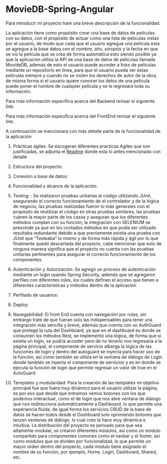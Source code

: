 # MovieDB-Spring-Angular

Para introducir mi proyecto haré una breve descripción de la funcionalidad.

La aplicación tiene como propósito crear una base de datos de películas con su datos, con el propósito de actuar como una lista de películas vistas por el usuario, de modo que cada que el usuario agregue una película esta se agregue a la base datos con el nombre, año, sinopsis y la fecha en que se vio la película que se crea de forma automática esto siendo posible ya que la aplicación utiliza la API de una base de datos de películas llamada MovideDB, además de esto el usuario puede acceder a links de películas mediante un repositorio en línea, para que el usuario pueda ver estas películas siempre y cuando no se violen los derechos de autor de la obra, de misma forma si el usuario quiere conocer los datos de una película puede poner el nombre de cualquier película y se le regresará toda su información.

Para más información especifica acerca del Backend revisar el siguiente link:

Para más información especifica acerca del FrontEnd revisar el siguiente link:

A continuación se mencionara con más detalle parte de la funcionalidad de la aplicación 

1. Prácticas ágiles: Se escogeran diferentes practicas Agiles que son justificadas, se adjunta el [Readme](https://github.com/andregarza/Proyecto_Modulo1/tree/main/Tema%201) donde esta lo antes mencionado con detalle

2. Estructura del
proyecto:

3. Conexión a base de
datos:

4. Funcionalidad y
alcance de la
aplicación:

5. Testing: : Se realizaron pruebas unitarias al código utilizando JUnit, asegurando el correcto funcionamiento de el controlador y de la lógica de negocio, las pruebas realizadas fueron lo más generales con el propósito de reutilizar el código en otras pruebas similares, las pruebas cubren la mayor parte de los casos y aseguran que los diferentes métodos cumplan con su función, la integración con SELENIUM se prescinde ya que en los contados métodos en que podía ser utilizado resultaba redundante debido a que previamente existía una prueba con JUnit que “Testeaba” lo mismo y de forma más rápida y ágil por lo que finalmente quedó descartada del proyecto, cabe mencionar que esto de ninguna manera significa que el proyecto no cuenta con las pruebas unitarias pertinentes para asegurar el correcto funcionamiento de los componentes.

6. Autenticación y
Autorización:  Se agregó un proceso de autenticación mediante un login usando Spring Security, además que se agregaron perfiles con diferentes roles, los cuales definen el acceso que tienen a diferentes características y métodos dentro de la aplicación

7. Perfilado de usuarios:


8. Deploy:


9. Navegabilidad:  El front End cuenta con navegación por rutas, sin embargo trate de que fueran solo las indispensables para tener una integración más sencilla y breve, además que cuenta con un AuthGuard que protege la ruta del Dashboard, ya que en el dashboard es donde se consumen los métodos Rest, se implementó una lógica, de forma que si existía un login, se podría acceder pero de no tenerlo nos regresaría a la página principal, el componente de servicio alberga la lógica de las funciones de login y dentro del autoguard se inyecta para hacer uso de la función, así como también se utiliza en la ventana de diálogo de Login donde también se inyecta el componente de servicios y es en donde se ejecuta la función de login que permite regresar un valor de true en el AutoGuard


10. Templates y
modularidad: Para la creación de las templates mi objetivo principal fue que fuera muy dinámico para el usuario utilizar la página, es por eso que desde que entramos vemos botones con los que podemos interactuar, como el de login que nos abre ventana de diálogo que nos redirecciona automáticamente a Dashboard, lo que permite una experiencia fluida, de igual forma los servicios CRUD de la base de datos se hacen todos desde el Dashboard solo oprimiendo botones que lanzan ventanas de diálogo, lo cual creo la hace muy dinámica e intuitiva.
La distribución del proyecto es pensado para que sea altamente modular, se crearon diferentes módulos, así como un módulo compartido para componentes comunes como el navbar y el footer, asi como módulos que se dividen por funcionalidad, lo que permite un mayor orden dentro del proyecto, cada módulo tiene asignado el nombre de su función, por ejemplo, Home, Login, Dashboard, Shared, etc.



